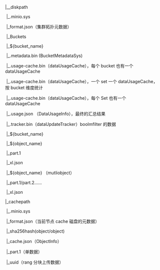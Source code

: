 |__diskpath

​				|_.minio.sys

​						|_format.json（集群拓扑元数据）

​						|_Buckets

​								|_${bucket_name}

​											|_.metadata.bin (BucketMetadataSys)

​											|_.usage-cache.bin（dataUsageCache），每个 bucket 也有一个 dataUsageCache

​								|_.usage-cache.bin（dataUsageCache），一个 set 一个 dataUsageCache，按 bucket 维度统计

​								|_.usage-cache.bin（dataUsageCache），每个 Set 也有一个 dataUsageCache

​								|_.usage.json （DataUsageInfo），最终的汇总结果

​								|_.tracker.bin（dataUpdateTracker）boolmfilter 的数据

​			|_${bucket_name}

​						|_${object_name}

​								|_part.1

​								|_xl.json

​						|_${object_name} 	（mutliobject）

​								|_part.1/part.2……

​								|_xl.json



|_cachepath

​				|_.minio.sys

​						|_format.json（当前节点 cache 磁盘的元数据）

​				|_sha256hash(object/object)

​						|_cache.json（ObjectInfo）

​						|_part.1（单数据）

​						|_uuid（rang 分块上传数据）

